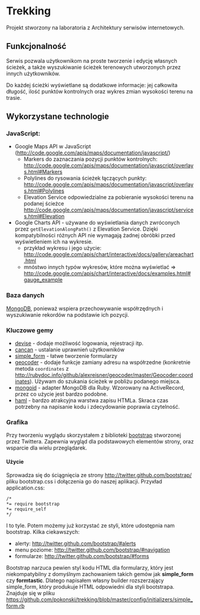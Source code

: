 # Trekking

Projekt stworzony na laboratoria z Architektury serwisów internetowych.

## Funkcjonalność

Serwis pozwala użytkownikom na proste tworzenie i edycję własnych ścieżek, a także wyszukiwanie ścieżek terenowych utworzonych przez innych użytkowników.

Do każdej ścieżki wyświetlane są dodatkowe informacje: jej całkowita długość, ilość punktów kontrolnych oraz wykres zmian wysokości terenu na trasie.

## Wykorzystane technologie

### JavaScript:

* Google Maps API w JavaScript (http://code.google.com/apis/maps/documentation/javascript/)
  * Markers do zaznaczania pozycji punktów kontrolnych:
    http://code.google.com/apis/maps/documentation/javascript/overlays.html#Markers
  * Polylines do rysowania ścieżek łączących punkty:  
    http://code.google.com/apis/maps/documentation/javascript/overlays.html#Polylines
  * Elevation Service odpowiedzialne za pobieranie wysokości terenu na podanej ścieżce
    http://code.google.com/apis/maps/documentation/javascript/services.html#Elevation
* Google Charts API - używane do wyświetlania danych zwróconych przez `getElevationAlongPath()` z Elevation Service. Dzięki kompatybilności różnych API nie wymagają żadnej obróbki przed wyświetleniem ich na wykresie.
  * przykład wykresu i jego użycie: http://code.google.com/apis/chart/interactive/docs/gallery/areachart.html
  * mnóstwo innych typów wykresów, które można wyświetlać => http://code.google.com/apis/chart/interactive/docs/examples.html#gauge_example

### Baza danych

[MongoDB](http://www.mongodb.org/), ponieważ wspiera przechowywanie współrzędnych i wyszukiwanie rekordów na podstawie ich pozycji.

### Kluczowe gemy

* [devise](https://github.com/plataformatec/devise) - dodaje możliwość logowania, rejestracji itp.
* [cancan](https://github.com/ryanb/cancan) - ustalanie uprawnień użytkowników
* [simple_form](https://github.com/plataformatec/simple_form) - łatwe tworzenie formularzy
* [geocoder](http://www.rubygeocoder.com/) - dodaje funkcje zamiany adresu na współrzedne (konkretnie metoda `coordinates` z http://rubydoc.info/github/alexreisner/geocoder/master/Geocoder:coordinates). Używam do szukania ścieżek w pobliżu podanego miejsca.
* [mongoid](http://mongoid.org) - adapter MongoDB dla Ruby. Wzorowany na ActiveRecord, przez co użycie jest bardzo podobne.                                        
* [haml](http://haml-lang.com/tutorial.html) - bardzo atrakcyjna warstwa zapisu HTMLa. Skraca czas potrzebny na napisanie kodu i zdecydowanie poprawia czytelność.                          
                                          
### Grafika

Przy tworzeniu wyglądu skorzystałem z biblioteki [bootstrap](http://twitter.github.com/bootstrap/) stworzonej przez Twittera. Zapewnia wygląd dla podstawowych elementów strony, oraz wsparcie dla wielu przeglądarek.    

#### Użycie

Sprowadza się do ściągnięcia ze strony http://twitter.github.com/bootstrap/ pliku bootstrap.css i dołączenia go do naszej aplikacji. Przyĸład application.css:

    /*
    *= require bootstrap
    *= require_self
    */
    
I to tyle. Potem możemy już korzystać ze styli, które udostępnia nam bootstrap. Kilka ciekawszych:

* alerty: http://twitter.github.com/bootstrap/#alerts
* menu poziome: http://twitter.github.com/bootstrap/#navigation
* formularze: http://twitter.github.com/bootstrap/#forms

Bootstrap narzuca pewien styl kodu HTML dla formularzy, który jest niekompatybilny z domyślnym zachowaniem takich gemów jak __simple_form__ czy __formtastic__. 
Dlatego napisałem własny builder rozszerzający simple_form, który produkuje HTML odpowiedni dla styli bootstrapa. Znajduje się w pliku https://github.com/pokonski/trekking/blob/master/config/initializers/simple_form.rb
   